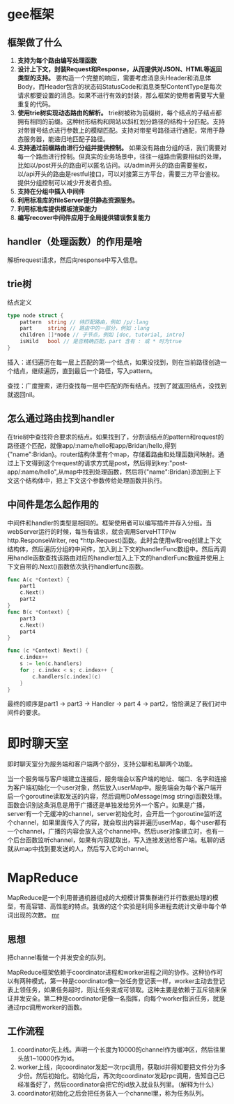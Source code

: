 # gee框架
## 框架做了什么
1. **支持为每个路由编写处理函数**
2. **设计上下文，封装Request和Response，从而提供对JSON、HTML等返回类型的支持。** 要构造一个完整的响应，需要考虑消息头Header和消息体Body，而Header包含的状态码StatusCode和消息类型ContentType是每次请求都要设置的消息。如果不进行有效的封装，那么框架的使用者需要写大量重复的代码。
3. **使用trie树实现动态路由的解析。** trie树被称为前缀树，每个结点的子结点都拥有相同的前缀。这种树形结构和网站以斜杠划分路径的结构十分匹配。支持对带冒号结点进行参数上的模糊匹配。支持对带星号路径进行通配，常用于静态服务器，能递归地匹配子路径。
4. **支持通过前缀路由进行分组并提供控制。** 如果没有路由分组的话，我们需要对每一个路由进行控制。但真实的业务场景中，往往一组路由需要相似的处理，比如以/post开头的路由可以匿名访问。以/admin开头的路由需要鉴权，以/api开头的路由是restful接口，可以对接第三方平台，需要三方平台鉴权。提供分组控制可以减少开发者负担。
5. **支持在分组中插入中间件**
6. **利用标准库的fileServer提供静态资源服务。**
7. **利用标准库提供模板渲染能力**
8. **编写recover中间件应用于全局提供错误恢复能力**

## handler（处理函数）的作用是啥
解析request请求，然后向response中写入信息。

## trie树
结点定义
```go
type node struct {
	pattern  string // 待匹配路由，例如 /p/:lang
	part     string // 路由中的一部分，例如 :lang
	children []*node // 子节点，例如 [doc, tutorial, intro]
	isWild   bool // 是否精确匹配，part 含有 : 或 * 时为true
}
```
插入：递归遍历在每一层上匹配的第一个结点，如果没找到，则在当前路径创造一个结点，继续遍历，直到最后一个路径，写入pattern。

查找：广度搜索，递归查找每一层中匹配的所有结点。找到了就返回结点，没找到就返回nil。
## 怎么通过路由找到handler
在trie树中查找符合要求的结点。如果找到了，分割该结点的pattern和request的路径逐个匹配，就像app/:name/hello和app/Bridan/hello,得到{"name":Bridan}。router结构体里有个map，存储着路由和处理函数间映射。通过上下文得到这个request的请求方式是post，然后得到key:"post-app/:name/hello",从map中找到处理函数，然后将{"name":Bridan}添加到上下文这个结构体中，把上下文这个参数传给处理函数并执行。
## 中间件是怎么起作用的
中间件和handler的类型是相同的。框架使用者可以编写插件并存入分组。当webServer运行的时候，每当有请求，就会调用ServeHTTP(w http.ResponseWriter, req *http.Request)函数。此时会使用w和req创建上下文结构体，然后遍历分组的中间件，加入到上下文的handlerFunc数组中。然后再调用handle函数查找该路由对应的handler加入上下文的handlerFunc数组并使用上下文自带的.Next()函数依次执行handlerfunc函数。
```go
func A(c *Context) {
    part1
    c.Next()
    part2
}
func B(c *Context) {
    part3
    c.Next()
    part4
}

func (c *Context) Next() {
	c.index++
	s := len(c.handlers)
	for ; c.index < s; c.index++ {
		c.handlers[c.index](c)
	}
}
```
最终的顺序是part1 -> part3 -> Handler -> part 4 -> part2，恰恰满足了我们对中间件的要求。

# 即时聊天室
即时聊天室分为服务端和客户端两个部分，支持公聊和私聊两个功能。

当一个服务端与客户端建立连接后，服务端会以客户端的地址、端口、名字和连接为客户端初始化一个user对象，然后放入userMap中。服务端会为每个客户端开启一个goroutine读取发送的内容，然后调用DoMessage(msg string)函数处理。函数会识别这条消息是用于广播还是单独发给另外一个客户。如果是广播，server有一个无缓冲的channel，server初始化时，会开启一个goroutine监听这个channel，如果里面传入了内容，就会取出内容并遍历userMap，每个user都有一个channel，广播的内容会放入这个channel中。然后user对象建立时，也有一个后台函数监听channel，如果有内容就取出，写入连接发送给客户端。私聊的话就从map中找到要发送的人，然后写入它的channel。

# MapReduce
MapReduce是一个利用普通机器组成的大规模计算集群进行并行数据处理的模型，有高容错、高性能的特点。我做的这个实验是利用多进程去统计文章中每个单词出现的次数。
[mr](./source/mr.svg)

## 思想
把channel看做一个并发安全的队列。

MapReduce框架依赖于coordinator进程和worker进程之间的协作。这种协作可以有两种模式，第一种是coordinator像一张任务登记表一样，worker主动去登记表上领任务，如果任务超时，则让任务变成可领取。这种主要是依赖于互斥锁来保证并发安全。第二种是coordinator更像一名指挥，向每个worker指派任务，就是通过rpc调用worker的函数。
## 工作流程
1. coordinator先上线。声明一个长度为10000的channel作为缓冲区，然后往里头放1~10000作为id。
2. worker上线，向coordinator发起一次rpc调用，获取id并得知要把文件分为多少份。然后初始化。初始化后，再次向coordinator发起rpc调用，告知自己已经准备好了，然后coordinator会把它的id放入就业队列里。（解释为什么）
3. coordinator初始化之后会把任务装入一个channel里，称为任务队列。
